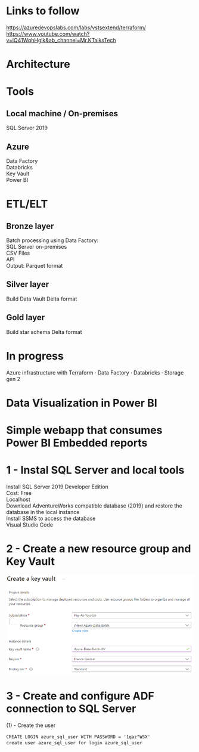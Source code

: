 # Links to follow
https://azuredevopslabs.com/labs/vstsextend/terraform/     
https://www.youtube.com/watch?v=iQ41WqhHglk&ab_channel=Mr.KTalksTech

# Architecture

# Tools
## Local machine / On-premises
SQL Server 2019     

## Azure
Data Factory     
Databricks     
Key Vault     
Power BI

# ETL/ELT
## Bronze layer
Batch processing using Data Factory:     
SQL Server on-premises     
CSV Files     
API     
Output: Parquet format     

## Silver layer
Build Data Vault
Delta format

## Gold layer
Build star schema
Delta format

# In progress
Azure infrastructure with Terraform
·        Data Factory
·        Databricks
·        Storage gen 2

# Data Visualization in Power BI

# Simple webapp that consumes Power BI Embedded reports

 

# 1 - Instal SQL Server and local tools
Install SQL Server 2019 Developer Edition     
     Cost: Free     
     Localhost     
Download AdventureWorks compatible database (2019) and restore the database in the local instance     
Install SSMS to access the database     
Visual Studio Code     

# 2 - Create a new resource group and Key Vault
![Screenshot](/Images/RG%20and%20Key%20Vault%20Creation.png)

# 3 - Create and configure ADF connection to SQL Server

(1) - Create the user 

```
CREATE LOGIN azure_sql_user WITH PASSWORD = '1qaz"WSX'
create user azure_sql_user for login azure_sql_user
```




